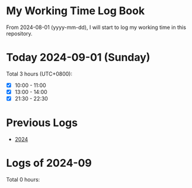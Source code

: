 # My Working Time Log Book

From 2024-08-01 (yyyy-mm-dd), I will start to log my working time in this repository.

# Today 2024-09-01 (Sunday)

Total 3 hours (UTC+0800):
- [x] 10:00 - 11:00
- [x] 13:00 - 14:00
- [x] 21:30 - 22:30

# Previous Logs

- [2024](./2024/2024.md)

# Logs of 2024-09

Total 0 hours:
